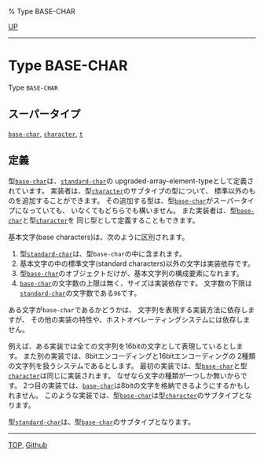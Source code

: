 % Type BASE-CHAR

[UP](13.2.html)  

---

# Type **BASE-CHAR**


Type `BASE-CHAR`


## スーパータイプ

[`base-char`](13.2.base-char.html), [`character`](13.2.character-system-class.html), [`t`](4.4.t-system-class.html)


## 定義

型[`base-char`](13.2.base-char.html)は、[`standard-char`](13.2.standard-char.html)の
upgraded-array-element-typeとして定義されています。
実装者は、型[`character`](13.2.character-system-class.html)のサブタイプの型について、
標準以外のものを追加することができます。
その追加する型は、型[`base-char`](13.2.base-char.html)がスーパータイプになっていても、
いなくてもどちらでも構いません。
また実装者は、型[`base-char`](13.2.base-char.html)と型[`character`](13.2.character-system-class.html)を
同じ型として定義することもできます。

基本文字(base characters)は、次のように区別されます。

1. 型[`standard-char`](13.2.standard-char.html)は、型`base-char`の中に含まれます。
2. 基本文字の中の標準文字(standard characters)以外の文字は実装依存です。
3. 型[`base-char`](13.2.base-char.html)のオブジェクトだけが、基本文字列の構成要素になれます。
4. [`base-char`](13.2.base-char.html)の文字数の上限は無く、サイズは実装依存です。
文字数の下限は[`standard-char`](13.2.standard-char.html)の文字数である`96`です。

ある文字が`base-char`であるかどうかは、
文字列を表現する実装方法に依存しますが、
その他の実装の特性や、ホストオペレーティングシステムには依存しません。

例えば、ある実装では全ての文字列を16bitの文字として表現しているとします。
また別の実装では、8bitエンコーディングと16bitエンコーディングの
2種類の文字列を扱うシステムであるとします。
最初の実装では、型[`base-char`](13.2.base-char.html)と型[`character`](13.2.character-system-class.html)は同じに実装されます。
なぜなら文字の種類が一つしか無いからです。
2つ目の実装では、[`base-char`](13.2.base-char.html)は8bitの文字を格納できるようにするかもしれません。
このような実装では、型[`base-char`](13.2.base-char.html)は型[`character`](13.2.character-system-class.html)のサブタイプとなります。

型[`standard-char`](13.2.standard-char.html)は、型[`base-char`](13.2.base-char.html)のサブタイプとなります。


---
[TOP](index.html),  [Github](https://github.com/nptcl/npt-japanese)

